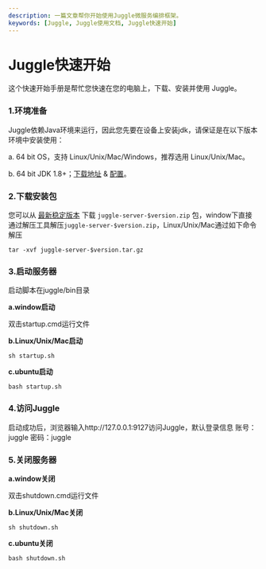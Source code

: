 ```yaml
---
description: 一篇文章帮你开始使用Juggle微服务编排框架。
keywords: [Juggle, Juggle使用文档, Juggle快速开始]
---
```


#  Juggle快速开始

这个快速开始手册是帮忙您快速在您的电脑上，下载、安装并使用 Juggle。

### 1.环境准备

Juggle依赖Java环境来运行，因此您先要在设备上安装jdk，请保证是在以下版本环境中安装使用：

a. 64 bit OS，支持 Linux/Unix/Mac/Windows，推荐选用 Linux/Unix/Mac。

b. 64 bit JDK 1.8+；[下载地址](https://maven.apache.org/download.cgi) & [配置](https://docs.oracle.com/cd/E19182-01/820-7851/inst_cli_jdk_javahome_t/)。

### 2.下载安装包

您可以从 [最新稳定版本](https://github.com/somta/Juggle/releases) 下载 `juggle-server-$version.zip` 包，window下直接通过解压工具解压`juggle-server-$version.zip`，Linux/Unix/Mac通过如下命令解压

```
tar -xvf juggle-server-$version.tar.gz
```

### 3.启动服务器

启动脚本在juggle/bin目录

**a.window启动**

双击startup.cmd运行文件

**b.Linux/Unix/Mac启动**

```
sh startup.sh
```

**c.ubuntu启动**

```
bash startup.sh
```

### 4.访问Juggle

启动成功后，浏览器输入http://127.0.0.1:9127访问Juggle，默认登录信息 账号：juggle 密码：juggle

### 5.关闭服务器

**a.window关闭**

双击shutdown.cmd运行文件

**b.Linux/Unix/Mac关闭**

```
sh shutdown.sh
```

**c.ubuntu关闭**

```
bash shutdown.sh
```

